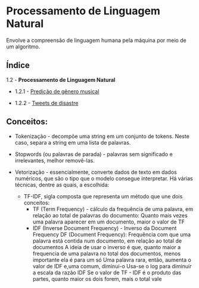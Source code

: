 # Processamento de Linguagem Natural
Envolve a compreensão de linguagem humana pela máquina por meio de um algoritmo.

## Índice
1.2 - **Processamento de Linguagem Natural**
- 1.2.1 - [Predição de gênero musical](https://github.com/GHM-ML/Projetos-de-dados/tree/main/Ci%C3%AAncia%20de%20dados/Processamento%20de%20Linguagem%20Natural/Predi%C3%A7%C3%A3o%20de%20g%C3%AAnero%20musical)

- 1.2.2 - [Tweets de disastre](https://github.com/GHM-ML/Projetos-de-dados/tree/main/Ci%C3%AAncia%20de%20dados/Processamento%20de%20Linguagem%20Natural/Tweets%20de%20disastre)
## Conceitos:
- Tokenização - decompõe uma string em um conjunto de tokens. Neste caso, separa a string em uma lista de palavras.

- Stopwords (ou palavras de parada) - palavras sem significado e irrelevantes, melhor removê-las.

- Vetorização - essencialmente, converte dados de texto em dados numéricos, que são o tipo que o modelo consegue interpretar. Há várias técnicas, dentre as quais, a escolhida:

  - TF-IDF, sigla composta que representa um método que une dois conceitos:
    - TF (Term Frequency) - cálculo da frequência de uma palavra, em relação ao total de palavras do documento:
      Quanto mais vezes uma palavra aparecer em um documento, maior o valor de TF 
    - IDF (Inverse Document Frequency) - Inverso da Document Frequency
      DF (Document Frequency): Frequência com que uma palavra está contida num documento, em relação ao total de documentos
      A ideia de usar o inverso é que, quanto maior a frequencia de uma palavra no total dos documentos, menos importante ela é para um só
      Uma palavra rara, então, aumenta o valor de IDF e,uma comum, diminui-o
      Usa-se o log para diminuir a escala da razão IDF
Se o valor de TF - IDF é o produto das partes, quanto maior os dois forem, mais o total vale
